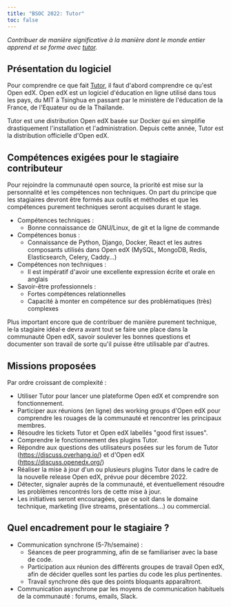 ```yaml
---
title: "BSOC 2022: Tutor"
toc: false
---
```


*Contribuer de manière significative à la manière dont le monde entier apprend et se forme avec [tutor](https://docs.tutor.overhang.io).*

## Présentation du logiciel

Pour comprendre ce que fait [Tutor](https://docs.tutor.overhang.io), il faut d'abord comprendre ce qu'est Open edX. Open edX est un logiciel d'éducation en ligne utilisé dans tous les pays, du MIT à Tsinghua en passant par le ministère de l'éducation de la France, de l'Equateur ou de la Thaïlande.

Tutor est une distribution Open edX basée sur Docker qui en simplifie drastiquement l'installation et l'administration. Depuis cette année, Tutor est la distribution officielle d'Open edX.

## Compétences exigées pour le stagiaire contributeur

Pour rejoindre la communauté open source, la priorité est mise sur la personnalité et les compétences non techniques. On part du principe que les stagiaires devront être formés aux outils et méthodes et que les compétences purement techniques seront acquises durant le stage.

- Compétences techniques : 
  - Bonne connaissance de GNU/Linux, de git et la ligne de commande
- Compétences bonus : 
  - Connaissance de Python, Django, Docker, React et les autres composants utilisés dans Open edX (MySQL, MongoDB, Redis, Elasticsearch, Celery, Caddy...)
- Compétences non techniques : 
  - Il est impératif d'avoir une excellente expression écrite et orale en anglais
- Savoir-être professionnels :
  - Fortes compétences relationnelles
  - Capacité à monter en compétence sur des problématiques (très) complexes

Plus important encore que de contribuer de manière purement technique, le·la stagiaire idéal·e devra avant tout se faire une place dans la communauté Open edX, savoir soulever les bonnes questions et documenter son travail de sorte qu'il puisse être utilisable par d'autres.

## Missions proposées

Par ordre croissant de complexité :

- Utiliser Tutor pour lancer une plateforme Open edX et comprendre son fonctionnement.
- Participer aux réunions (en ligne) des working groups d'Open edX pour comprendre les rouages de la communauté et rencontrer les principaux membres.
- Résoudre les tickets Tutor et Open edX labellés "good first issues".
- Comprendre le fonctionnement des plugins Tutor.
- Répondre aux questions des utilisateurs posées sur les forum de Tutor (https://discuss.overhang.io/) et d'Open edX (https://discuss.openedx.org/)
- Réaliser la mise à jour d'un ou plusieurs plugins Tutor dans le cadre de la nouvelle release Open edX, prévue pour décembre 2022.
- Détecter, signaler auprès de la communauté, et éventuellement résoudre les problèmes rencontrés lors de cette mise à jour.
- Les initiatives seront encouragées, que ce soit dans le domaine technique, marketing (live streams, présentations...) ou commercial.

## Quel encadrement pour le stagiaire ?

- Communication synchrone (5-7h/semaine) :
  - Séances de peer programming, afin de se familiariser avec la base de code. 
  - Participation aux réunion des différents groupes de travail Open edX, afin de décider quelles sont les parties du code les plus pertinentes. 
  - Travail synchrone dès que des points bloquants apparaîtront.
- Communication asynchrone par les moyens de communication habituels de la communauté : forums, emails, Slack.

